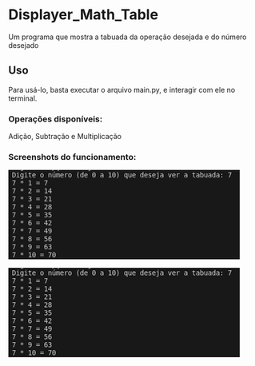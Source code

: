 # Displayer_Math_Table
Um programa que mostra a tabuada da operação desejada e do número desejado

## Uso
Para usá-lo, basta executar o arquivo main.py, e interagir com ele no terminal.

### Operações disponíveis: 
Adição, Subtração e Multiplicação

### Screenshots do funcionamento:

![Interação inicial, com escolha de qual tabuada é escolhida para mostrar](https://github.com/DrLiTH7/Displayer_Math_Table/blob/main/screens/Screenshot%20from%202023-10-13%2010-40-48.png)

![Tabuada sendo exibida após a escolha de qual número deseja-se que se exiba](https://github.com/DrLiTH7/Displayer_Math_Table/blob/main/screens/Screenshot%20from%202023-10-13%2010-40-48.png)
